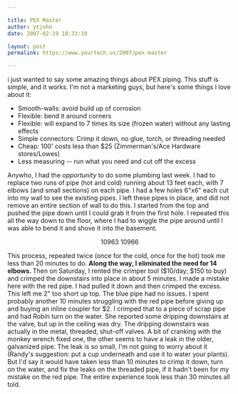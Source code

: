 ```yaml
---

title: PEX Master
author: ytjohn
date: 2007-02-19 18:33:19

layout: post
permalink: https://www.yourtech.us/2007/pex-master

---
```

i just wanted to say some amazing things about PEX piping.  This stuff is simple, and it works.  I'm not a marketing guys, but here's some things I love about it:

<ul>
<li>Smooth-walls: avoid build up of corrosion</li>
<li>Flexible: bend it around corners</li>
<li>Flexible: will expand to 7 times its size (frozen water) without any lasting effects</li>
<li>Simple connectors: Crimp it down, no glue, torch, or threading needed</li>
<li>Cheap: 100' costs less than $25 (Zimmerman's/Ace Hardware stores/Lowes)</li>
<li>Less measuring -- run what you need and cut off the excess</li>
</ul>

Anywho, I had the  <em>opportunity</em> to do some plumbing last week.  I had to replace two runs of pipe (hot and cold) running about 13 feet each, with 7 elbows (and small sections) on each pipe.  I had a few holes 6"x6" each cut into my wall to see the existing pipes.  I left these pipes in place, and did not remove an entire section of wall to do this.  I started from the top and pushed the pipe down until I could grab it from the first hole.  I repeated this all the way down to the floor, where I had to wiggle the pipe around until I was able to bend it and shove it into the basement.

<div style="text-align: center"><wpg2id>10963</wpg2id> <wpg2id>10966</wpg2id></div>

This process, repeated twice (once for the cold, once for the hot) took me less than 20 minutes to do.  <strong>Along the way, I eliminated the need for 14 elbows.  </strong>Then on Saturday, I rented the crimper tool ($10/day; $150 to buy) and crimped the downstairs into place in about 5 minutes.  I made a mistake here with the red pipe.  I had pulled it down and then crimped the excess.  This left me 2" too short up top.  The blue pipe had no issues.  I spent probably another 10 minutes struggling with the red pipe before giving up and buying an inline coupler for $2.  I crimped that to a piece of scrap pipe and had Robin turn on the water.  She reported some dripping downstairs at the valve, but up in the ceiling was dry.  The dripping downstairs was actually in the metal, threaded, shut-off valves.  A bit of cranking with the monkey wrench fixed one, the other seems to have a leak in the older, galvanized pipe.  The leak is so small, I'm not going to worry about it (Randy's suggestion: put a cup underneath and use it to water your plants).  But I'd say it would have taken less than 10 minutes to crimp it down, turn on the water, and fix the leaks on the threaded pipe, if it hadn't been for my mistake on the red pipe.  The entire experience took less than 30 minutes all told.

